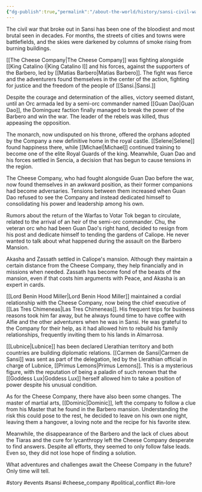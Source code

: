 ```yaml
---
{"dg-publish":true,"permalink":"/about-the-world/history/sansi-civil-war/"}
---
```


The civil war that broke out in Sansi has been one of the bloodiest and most brutal seen in decades. For months, the streets of cities and towns were battlefields, and the skies were darkened by columns of smoke rising from burning buildings.

[[The Cheese Company\|The Cheese Company]] was fighting alongside [[King Catalino I\|King Catalino I]] and his forces, against the supporters of the Barbero, led by [[Matias Barbero\|Matias Barbero]]. The fight was fierce and the adventurers found themselves in the center of the action, fighting for justice and the freedom of the people of [[Sansi.\|Sansi.]]

Despite the courage and determination of the allies, victory seemed distant, until an Orc armada led by a semi-orc commander named [[Guan Dao\|Guan Dao]], the Dominguez faction finally managed to break the power of the Barbero and win the war. The leader of the rebels was killed, thus appeasing the opposition.

The monarch, now undisputed on his throne, offered the orphans adopted by the Company a new definitive home in the royal castle. [[Selene\|Selene]] found happiness there, while [[Michael\|Michael]] continued training to become one of the elite Royal Guards of the king. Meanwhile, Guan Dao and his forces settled in Sencia, a decision that has begun to cause tensions in the region.

The Cheese Company, who had fought alongside Guan Dao before the war, now found themselves in an awkward position, as their former companions had become adversaries. Tensions between them increased when Guan Dao refused to see the Company and instead dedicated himself to consolidating his power and leadership among his own.

Rumors about the return of the Warfas to Votar Tok began to circulate, related to the arrival of an heir of the semi-orc commander. Chu, the veteran orc who had been Guan Dao's right hand, decided to resign from his post and dedicate himself to tending the gardens of Caliope. He never wanted to talk about what happened during the assault on the Barbero Mansion.

Akasha and Zassath settled in Caliope's mansion. Although they maintain a certain distance from the Cheese Company, they help financially and in missions when needed. Zassath has become fond of the beasts of the mansion, even if that costs him arguments with Peace, and Akasha is an expert in cards.

[[Lord Benin Hood Miller\|Lord Benin Hood Miller]] maintained a cordial relationship with the Cheese Company, now being the chief executive of [[Las Tres Chimeneas\|Las Tres Chimeneas]]. His frequent trips for business reasons took him far away, but he always found time to have coffee with Alfie and the other adventurers when he was in Sansi. He was grateful to the Company for their help, as it had allowed him to rebuild his family relationships, frequently inviting them to his lands in Almarrosa.

[[Lubnice\|Lubnice]] has been declared Llerathian territory and both countries are building diplomatic relations. [[Carmen de Sansi\|Carmen de Sansi]] was sent as part of the delegation, led by the Llerathian official in charge of Lubnice, [[Primus Lemons\|Primus Lemons]]. This is a mysterious figure, with the reputation of being a paladin of such renown that the [[Goddess Lux\|Goddess Lux]] herself allowed him to take a position of power despite his unusual condition.

As for the Cheese Company, there have also been some changes. The master of martial arts, [[Dominic\|Dominic]], left the company to follow a clue from his Master that he found in the Barbero mansion. Understanding the risk this could pose to the rest, he decided to leave on his own one night, leaving them a hangover, a loving note and the recipe for his favorite stew.

Meanwhile, the disappearance of the Barbero and the lack of clues about the Tiaras and the cure for lycanthropy left the Cheese Company desperate to find answers. Despite all efforts, they seemed to only follow false leads. Even so, they did not lose hope of finding a solution.

What adventures and challenges await the Cheese Company in the future? Only time will tell.

#story #events #sansi #cheese_company #political_conflict #in-lore